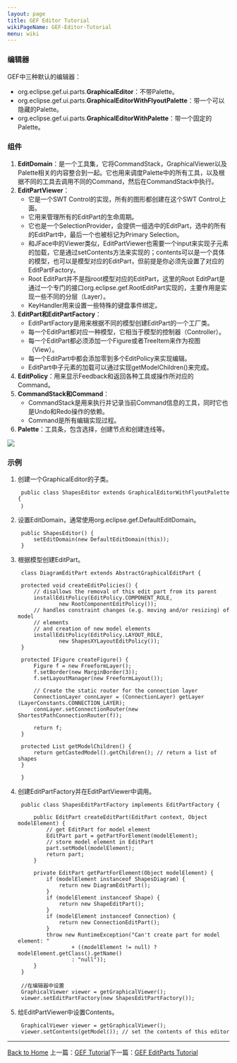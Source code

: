 ```yaml
---
layout: page
title: GEF Editor Tutorial
wikiPageName: GEF-Editor-Tutorial
menu: wiki
---
```


### 编辑器

GEF中三种默认的编辑器：

* org.eclipse.gef.ui.parts.**GraphicalEditor**：不带Palette。
* org.eclipse.gef.ui.parts.**GraphicalEditorWithFlyoutPalette**：带一个可以隐藏的Palette。
* org.eclipse.gef.ui.parts.**GraphicalEditorWithPalette**：带一个固定的Palette。

### 组件

1. **EditDomain**：是一个工具集，它将CommandStack，GraphicalViewer以及Palette相关的内容整合到一起。它也用来调度Palette中的所有工具，以及根据不同的工具去调用不同的Command，然后在CommandStack中执行。
2. **EditPartViewer**：
	* 它是一个SWT Control的实现，所有的图形都创建在这个SWT Control上面。
	* 它用来管理所有的EditPart的生命周期。
	* 它也是一个SelectionProvider，会提供一组选中的EditPart，选中的所有的EditPart中，最后一个也被标记为Primary Selection。
	* 和JFace中的Viewer类似，EditPartViewer也需要一个input来实现子元素的加载，它是通过setContents方法来实现的；contents可以是一个具体的模型，也可以是模型对应的EditPart，但前提是你必须先设置了对应的EditPartFactory。
	* Root EditPart并不是指root模型对应的EditPart，这里的Root EditPart是通过一个专门的接口org.eclipse.gef.RootEditPart实现的，主要作用是实现一些不同的分层（Layer）。
	* KeyHandler用来设置一些特殊的键盘事件绑定。
3. **EditPart和EditPartFactory**：
	* EditPartFactory是用来根据不同的模型创建EditPart的一个工厂类。
	* 每一个EditPart都对应一种模型，它相当于模型的控制器（Controller）。
	* 每一个EditPart都必须添加一个Figure或者TreeItem来作为视图（View）。
	* 每一个EditPart中都会添加零到多个EditPolicy来实现编辑。
	* EditPart中子元素的加载可以通过实现getModelChildren()来完成。
4. **EditPolicy**：用来显示Feedback和返回各种工具或操作所对应的Command。
4. **CommandStack和Command**：
	* CommandStack是用来执行并记录当前Command信息的工具，同时它也是Undo和Redo操作的依赖。
	* Command是所有编辑实现过程。
5. **Palette**：工具条，包含选择，创建节点和创建连线等。

![]({{site.baseurl}}/eclipse.tutorial/wiki/images/gef_palette.gif)


### 示例

1. 创建一个GraphicalEditor的子类。

		public class ShapesEditor extends GraphicalEditorWithFlyoutPalette {
		｝	
	    
2. 设置EditDomain，通常使用org.eclipse.gef.DefaultEditDomain。

		public ShapesEditor() {
    		setEditDomain(new DefaultEditDomain(this));
    	}

3. 根据模型创建EditPart。

		class DiagramEditPart extends AbstractGraphicalEditPart {

		protected void createEditPolicies() {
			// disallows the removal of this edit part from its parent
			installEditPolicy(EditPolicy.COMPONENT_ROLE,
					new RootComponentEditPolicy());
			// handles constraint changes (e.g. moving and/or resizing) of model
			// elements
			// and creation of new model elements
			installEditPolicy(EditPolicy.LAYOUT_ROLE,
					new ShapesXYLayoutEditPolicy());
		}

		protected IFigure createFigure() {
			Figure f = new FreeformLayer();
			f.setBorder(new MarginBorder(3));
			f.setLayoutManager(new FreeformLayout());

			// Create the static router for the connection layer
			ConnectionLayer connLayer = (ConnectionLayer) getLayer	(LayerConstants.CONNECTION_LAYER);
			connLayer.setConnectionRouter(new ShortestPathConnectionRouter(f));

			return f;
		}

		protected List getModelChildren() {
			return getCastedModel().getChildren(); // return a list of shapes
		}

		}

4. 创建EditPartFactory并在EditPartViewer中调用。

		public class ShapesEditPartFactory implements EditPartFactory {

			public EditPart createEditPart(EditPart context, Object modelElement) {
				// get EditPart for model element
				EditPart part = getPartForElement(modelElement);
				// store model element in EditPart
				part.setModel(modelElement);
				return part;
			}

			private EditPart getPartForElement(Object modelElement) {
				if (modelElement instanceof ShapesDiagram) {
					return new DiagramEditPart();
				}
				if (modelElement instanceof Shape) {
					return new ShapeEditPart();
				}
				if (modelElement instanceof Connection) {
					return new ConnectionEditPart();
				}
				throw new RuntimeException("Can't create part for model element: "
						+ ((modelElement != null) ? modelElement.getClass().getName()
						: "null"));
			}
		}

		//在编辑器中设置
		GraphicalViewer viewer = getGraphicalViewer();
		viewer.setEditPartFactory(new ShapesEditPartFactory());

5. 给EditPartViewer中设置Contents。

		GraphicalViewer viewer = getGraphicalViewer();
		viewer.setContents(getModel()); // set the contents of this editor
    	
		

***
[Back to Home]({{site.baseurl}}/eclipse.tutorial/wiki/) 上一篇：[GEF Tutorial](http://ecsoya.github.io/eclipse.tutorial/wiki/GEF-Tutorial)下一篇：[GEF EditParts Tutorial](http://ecsoya.github.io/eclipse.tutorial/wiki/GEF-EditParts-Tutorial)